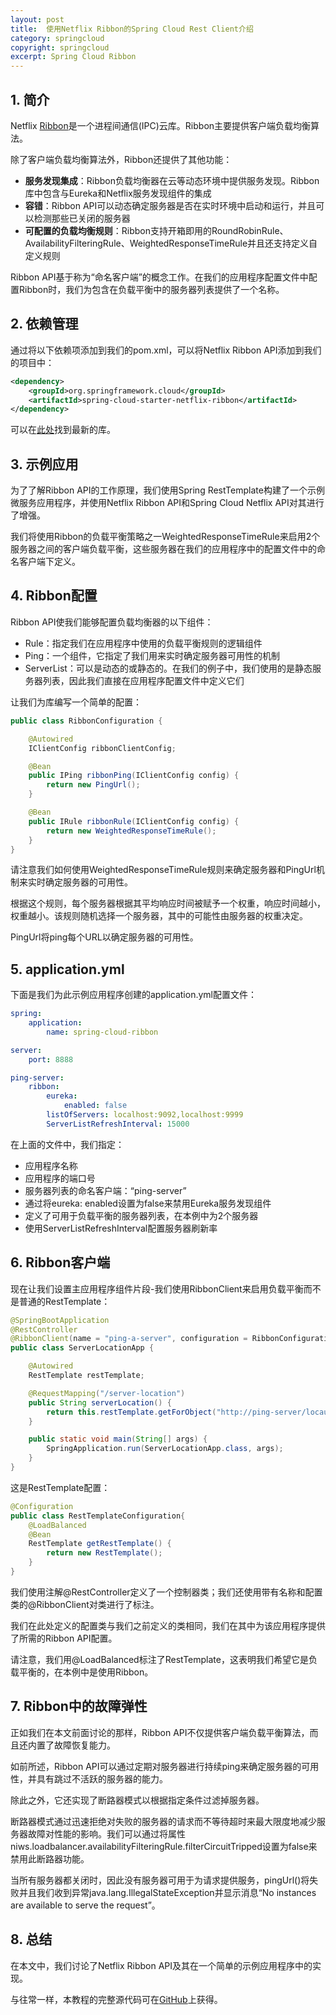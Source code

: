 ```yaml
---
layout: post
title:  使用Netflix Ribbon的Spring Cloud Rest Client介绍
category: springcloud
copyright: springcloud
excerpt: Spring Cloud Ribbon
---
```


## 1. 简介

Netflix [Ribbon](https://github.com/Netflix/ribbon)是一个进程间通信(IPC)云库。Ribbon主要提供客户端负载均衡算法。

除了客户端负载均衡算法外，Ribbon还提供了其他功能：

-   **服务发现集成**：Ribbon负载均衡器在云等动态环境中提供服务发现。Ribbon库中包含与Eureka和Netflix服务发现组件的集成
-   **容错**：Ribbon API可以动态确定服务器是否在实时环境中启动和运行，并且可以检测那些已关闭的服务器
-   **可配置的负载均衡规则**：Ribbon支持开箱即用的RoundRobinRule、AvailabilityFilteringRule、WeightedResponseTimeRule并且还支持定义自定义规则

Ribbon API基于称为“命名客户端”的概念工作。在我们的应用程序配置文件中配置Ribbon时，我们为包含在负载平衡中的服务器列表提供了一个名称。

## 2. 依赖管理

通过将以下依赖项添加到我们的pom.xml，可以将Netflix Ribbon API添加到我们的项目中：

```xml
<dependency>
    <groupId>org.springframework.cloud</groupId>
    <artifactId>spring-cloud-starter-netflix-ribbon</artifactId>
</dependency>
```

可以在[此处](https://search.maven.org/classic/#search|ga|1|spring-cloud-starter-netflix-ribbon)找到最新的库。

## 3. 示例应用

为了了解Ribbon API的工作原理，我们使用Spring RestTemplate构建了一个示例微服务应用程序，并使用Netflix Ribbon API和Spring Cloud Netflix API对其进行了增强。

我们将使用Ribbon的负载平衡策略之一WeightedResponseTimeRule来启用2个服务器之间的客户端负载平衡，这些服务器在我们的应用程序中的配置文件中的命名客户端下定义。

## 4. Ribbon配置

Ribbon API使我们能够配置负载均衡器的以下组件：

-   Rule：指定我们在应用程序中使用的负载平衡规则的逻辑组件
-   Ping：一个组件，它指定了我们用来实时确定服务器可用性的机制
-   ServerList：可以是动态的或静态的。在我们的例子中，我们使用的是静态服务器列表，因此我们直接在应用程序配置文件中定义它们

让我们为库编写一个简单的配置：

```java
public class RibbonConfiguration {

	@Autowired
	IClientConfig ribbonClientConfig;

	@Bean
	public IPing ribbonPing(IClientConfig config) {
		return new PingUrl();
	}

	@Bean
	public IRule ribbonRule(IClientConfig config) {
		return new WeightedResponseTimeRule();
	}
}
```

请注意我们如何使用WeightedResponseTimeRule规则来确定服务器和PingUrl机制来实时确定服务器的可用性。

根据这个规则，每个服务器根据其平均响应时间被赋予一个权重，响应时间越小，权重越小。该规则随机选择一个服务器，其中的可能性由服务器的权重决定。

PingUrl将ping每个URL以确定服务器的可用性。

## 5. application.yml

下面是我们为此示例应用程序创建的application.yml配置文件：

```yaml
spring:
    application:
        name: spring-cloud-ribbon

server:
    port: 8888

ping-server:
    ribbon:
        eureka:
            enabled: false
        listOfServers: localhost:9092,localhost:9999
        ServerListRefreshInterval: 15000
```

在上面的文件中，我们指定：

-   应用程序名称
-   应用程序的端口号
-   服务器列表的命名客户端：“ping-server”
-   通过将eureka: enabled设置为false来禁用Eureka服务发现组件
-   定义了可用于负载平衡的服务器列表，在本例中为2个服务器
-   使用ServerListRefreshInterval配置服务器刷新率

## 6. Ribbon客户端

现在让我们设置主应用程序组件片段-我们使用RibbonClient来启用负载平衡而不是普通的RestTemplate：

```java
@SpringBootApplication
@RestController
@RibbonClient(name = "ping-a-server", configuration = RibbonConfiguration.class)
public class ServerLocationApp {

	@Autowired
	RestTemplate restTemplate;

	@RequestMapping("/server-location")
	public String serverLocation() {
		return this.restTemplate.getForObject("http://ping-server/locaus", String.class);
	}

	public static void main(String[] args) {
		SpringApplication.run(ServerLocationApp.class, args);
	}
}
```

这是RestTemplate配置：

```java
@Configuration
public class RestTemplateConfiguration{
	@LoadBalanced
	@Bean
	RestTemplate getRestTemplate() {
		return new RestTemplate();
	}
}
```

我们使用注解@RestController定义了一个控制器类；我们还使用带有名称和配置类的@RibbonClient对类进行了标注。

我们在此处定义的配置类与我们之前定义的类相同，我们在其中为该应用程序提供了所需的Ribbon API配置。

请注意，我们用@LoadBalanced标注了RestTemplate，这表明我们希望它是负载平衡的，在本例中是使用Ribbon。

## 7. Ribbon中的故障弹性

正如我们在本文前面讨论的那样，Ribbon API不仅提供客户端负载平衡算法，而且还内置了故障恢复能力。

如前所述，Ribbon API可以通过定期对服务器进行持续ping来确定服务器的可用性，并具有跳过不活跃的服务器的能力。

除此之外，它还实现了断路器模式以根据指定条件过滤掉服务器。

断路器模式通过迅速拒绝对失败的服务器的请求而不等待超时来最大限度地减少服务器故障对性能的影响。我们可以通过将属性niws.loadbalancer.availabilityFilteringRule.filterCircuitTripped设置为false来禁用此断路器功能。

当所有服务器都关闭时，因此没有服务器可用于为请求提供服务，pingUrl()将失败并且我们收到异常java.lang.IllegalStateException并显示消息“No instances are available to serve the request”。

## 8. 总结

在本文中，我们讨论了Netflix Ribbon API及其在一个简单的示例应用程序中的实现。

与往常一样，本教程的完整源代码可在[GitHub](https://github.com/tuyucheng7/taketoday-tutorial4j/tree/master/spring-cloud-modules/spring-cloud-ribbon-client)上获得。